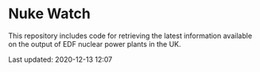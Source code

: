# Nuke Watch

This repository includes code for retrieving the latest information available on the output of EDF nuclear power plants in the UK.

Last updated: 2020-12-13 12:07